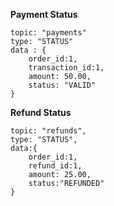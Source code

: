 **Payment Status**

    topic: "payments"
    type: "STATUS"
    data : {
	    order_id:1,
	    transaction_id:1,
	    amount: 50.00,
	    status: "VALID"
	}


**Refund Status**

    topic: "refunds",
    type: "STATUS",
    data:{
    	order_id:1,
    	refund_id:1,
        amount: 25.00,
    	status:"REFUNDED"
    }
